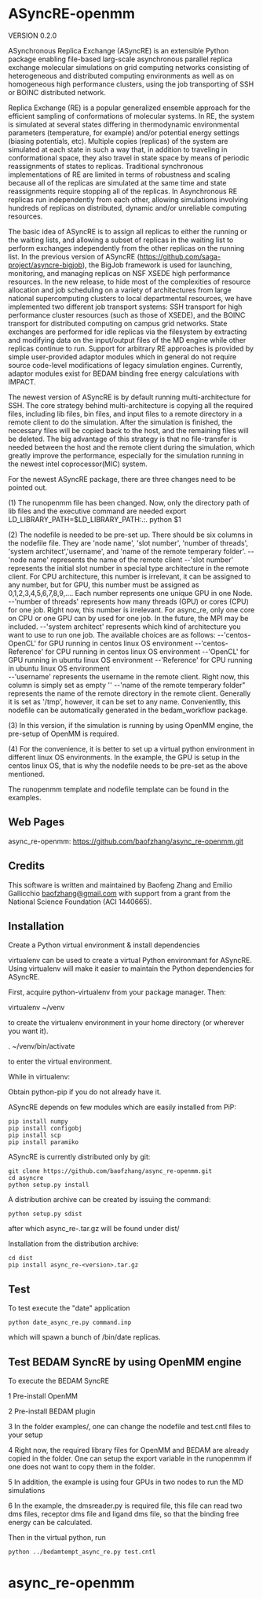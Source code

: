 ASyncRE-openmm
==============

VERSION 0.2.0

ASynchronous Replica Exchange (ASyncRE) is an extensible Python package enabling file-based larg-scale asynchronous parallel replica exchange molecular simulations on grid computing networks consisting of heterogeneous and distributed computing environments as well as on homogeneous high performance clusters, using the job transporting of SSH or BOINC distributed network. 

Replica Exchange (RE) is a popular generalized ensemble approach for the efficient sampling of conformations of molecular systems. In RE, the system is simulated at several states differing in thermodynamic environmental parameters (temperature, for example) and/or potential energy settings (biasing potentials, etc). Multiple copies (replicas) of the system are simulated at each state in such a way that, in addition to traveling in conformational space, they also travel in state space by means of periodic reassignments of states to replicas. Traditional synchronous implementations of RE are limited in terms of robustness and scaling because all of the replicas are simulated at the same time and state reassignments require stopping all of the replicas. In Asynchronous RE replicas run independently from each other, allowing simulations involving hundreds of replicas on distributed, dynamic and/or unreliable computing resources.

The basic idea of ASyncRE is to assign all replicas to either the running or the waiting lists, and allowing a subset of replicas in the waiting list to perform exchanges independently from the other replicas on the running list. In the previous version of ASyncRE (https://github.com/saga-project/asyncre-bigjob), the BigJob framework is used for launching, monitoring, and managing replicas on NSF XSEDE high performance resources. In the new release, to hide most of the complexities of resource allocation and job scheduling on a variety of architectures from large national supercomputing clusters to local departmental resources, we have implemented two different job transport systems: SSH transport for high performance cluster resources (such as those of XSEDE), and the BOINC transport for distributed computing on campus grid networks. State exchanges are performed for idle replicas via the filesystem by extracting and modifying data on the input/output files of the MD engine while other replicas continue to run. Support for arbitrary RE approaches is provided by simple user-provided adaptor modules which in general do not require source code-level modifications of legacy simulation engines. Currently, adaptor modules exist for BEDAM binding free energy calculations with IMPACT.

The newest version of ASyncRE is by default running multi-architecture for SSH. The core strategy behind multi-architecture is copying all the required files, including lib files, bin files, and input files to a remote directory in a remote client to do the simulation. After the simulation is finished, the necessary files will be copied back to the host, and the remaining files will be deleted. The big advantage of this strategy is that no file-transfer is needed between the host and the remote client during the simulation, which greatly improve the performance, especially for the simulation running in the newest intel coprocessor(MIC) system.

For the newest ASyncRE package, there are three changes need to be pointed out.

(1) The runopenmm file has been changed. Now, only the directory path of lib files and the executive command are needed
export LD_LIBRARY_PATH=$LD_LIBRARY_PATH:.:.
python $1

(2) The nodefile is needed to be pre-set up. There should be six columns in the nodefile file. They are 'node name', 'slot number', 'number of threads', 'system architect','username', and 'name of the remote temperary folder'. 
    --'node name' represents the name of the remote client
    --'slot number' represents the initial slot number in special type architecture in the remote client. For CPU architecture, this number is irrelevant, it can be assigned to any number, but for GPU, this number must be assigned as 0,1,2,3,4,5,6,7,8,9,.... Each number represents one unique GPU in one Node.
    --'number of threads' represents how many threads (GPU) or cores (CPU) for one job. Right now, this number is irrelevant. For async_re, only one core on CPU or one GPU can by used for one job. In the future, the MPI may be included. 
    --'system architect' represents which kind of architecture you want to use to run one job. The available choices are as follows:
	--'centos-OpenCL' for GPU running in centos linux OS environment
	--'centos-Reference' for CPU running in centos linux OS environment
	--'OpenCL' for GPU running in ubuntu linux OS environment
	--'Reference' for CPU running in ubuntu linux OS environment	
    --'username' represents the username in the remote client. Right now, this column is simply set as empty ''
    --'name of the remote temperary folder" represents the name of the remote directory in the remote client. Generally it is set as '/tmp', however, it can be set to any name.
    Convenientlly, this nodefile can be automatically generated in the bedam_workflow package.

(3) In this version, if the simulation is running by using OpenMM engine, the pre-setup of OpenMM is required.

(4) For the convenience, it is better to set up a virtual python environment in different linux OS environments. In the example, the GPU is setup in the centos linux OS, that is why the nodefile needs to be pre-set as the above mentioned.

The runopenmm template and nodefile template can be found in the examples.

Web Pages
---------

async_re-openmm: https://github.com/baofzhang/async_re-openmm.git

Credits
---------

This software is written and maintained by Baofeng Zhang and Emilio Gallicchio baofzhang@gmail.com with support from a grant from the National Science Foundation (ACI 1440665).

Installation
------------

Create a Python virtual environment & install dependencies

virtualenv can be used to create a virtual Python environmant for ASyncRE. Using virtualenv will make it easier to maintain the Python dependencies for ASyncRE.

First, acquire python-virtualenv from your package manager. Then:

virtualenv ~/venv

to create the virtualenv environment in your home directory (or wherever you want it).

. ~/venv/bin/activate

to enter the virtual environment.

While in virtualenv:

Obtain python-pip if you do not already have it.

ASyncRE depends on few modules which are easily installed from PiP: 

    pip install numpy
    pip install configobj
    pip install scp
    pip install paramiko

ASyncRE is currently distributed only by git:

    git clone https://github.com/baofzhang/async_re-openmm.git
    cd asyncre
    python setup.py install

A distribution archive can be created by issuing the command:

    python setup.py sdist

after which async_re-<version>.tar.gz will be found under dist/

Installation from the distribution archive:

    cd dist
    pip install async_re-<version>.tar.gz


Test
----

To test execute the "date" application

    python date_async_re.py command.inp

which will spawn a bunch of /bin/date replicas.

Test BEDAM SyncRE by using OpenMM engine
----

To execute the BEDAM SyncRE

1 Pre-install OpenMM

2 Pre-install BEDAM plugin

3 In the folder examples/, one can change the nodefile and test.cntl files to your setup

4 Right now, the required library files for OpenMM and BEDAM are already copied in the folder. One can setup the export variable in the runopenmm if one does not want to copy them in the folder. 

5 In addition, the example is using four GPUs in two nodes to run the MD simulations

6 In the example, the dmsreader.py is required file, this file can read two dms files, receptor dms file and ligand dms file, so that the binding free energy can be calculated.

Then in the virtual python, run

    python ../bedamtempt_async_re.py test.cntl


# async_re-openmm
